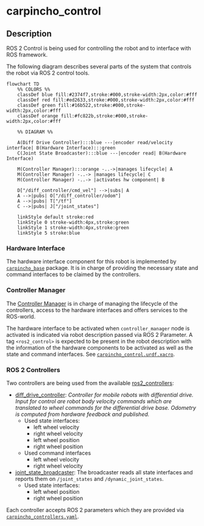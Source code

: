 # carpincho_control

## Description

ROS 2 Control is being used for controlling the robot and to interface with ROS framework.

The following diagram describes several parts of the system that controls the robot via ROS 2 control tools.

```mermaid
flowchart TD
    %% COLORS %%
    classDef blue fill:#2374f7,stroke:#000,stroke-width:2px,color:#fff
    classDef red fill:#ed2633,stroke:#000,stroke-width:2px,color:#fff
    classDef green fill:#16b522,stroke:#000,stroke-width:2px,color:#fff
    classDef orange fill:#fc822b,stroke:#000,stroke-width:2px,color:#fff

    %% DIAGRAM %%

    A(Diff Drive Controller):::blue ---|encoder read/velocity interface| B(Hardware Interface):::green
    C(Joint State Broadcaster):::blue ---|encoder read| B(Hardware Interface)

    M(Controller Manager):::orange -..->|manages lifecycle| A
    M(Controller Manager) -..-> |manages lifecycle| C
    M(Controller Manager) -..-> |activates hw component| B

    D["/diff_controller/cmd_vel"] -->|subs| A
    A -->|pubs| O["/diff_controller/odom"]
    A -->|pubs| T["/tf"]
    C -->|pubs| J["/joint_states"]

    linkStyle default stroke:red
    linkStyle 0 stroke-width:4px,stroke:green
    linkStyle 1 stroke-width:4px,stroke:green
    linkStyle 5 stroke:blue
```
### Hardware Interface

The hardware interface component for this robot is implemented by [`carpincho_base`](../carpincho_base/) package. It is in charge of providing the necessary state and command interfaces to be claimed by the controllers.

### Controller Manager

The [Controller Manager](https://control.ros.org/humble/doc/ros2_control/controller_manager/doc/userdoc.html#controller-manager) is in charge of managing the lifecycle of the controllers, access to the hardware interfaces and offers services to the ROS-world.

The hardware interface to be activated when `controller_manager` node is activated is indicated via robot description passed via ROS 2 Parameter. A tag `<ros2_control>` is expected to be present in the robot description with the information of the hardware components to be activated as well as the state and command interfaces. See [`carpincho_control.urdf.xacro`](../carpincho_description/urdf/include/carpincho_control.urdf.xacro).

### ROS 2 Controllers
Two controllers are being used from the available [ros2_controllers](https://control.ros.org/humble/doc/ros2_controllers/doc/controllers_index.html):
  - [diff_drive_controller](https://control.ros.org/humble/doc/ros2_controllers/diff_drive_controller/doc/userdoc.html): *Controller for mobile robots with differential drive. Input for control are robot body velocity commands which are translated to wheel commands for the differential drive base. Odometry is computed from hardware feedback and published.*
    - Used state interfaces:
      - left wheel velocity
      - right wheel velocity
      - left wheel position
      - right wheel position
    - Used command interfaces
      - left wheel velocity
      - right wheel velocity
  - [joint_state_broadcaster](https://control.ros.org/humble/doc/ros2_controllers/joint_state_broadcaster/doc/userdoc.html): The broadcaster reads all state interfaces and reports them on `/joint_states` and `/dynamic_joint_states`.
    - Used state interfaces:
      - left wheel position
      - right wheel position

Each controller accepts ROS 2 parameters which they are provided via [`carpincho_controllers.yaml`](config/carpincho_controllers.yaml). 
